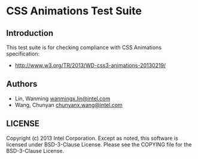 # CSS Animations Test Suite

## Introduction

This test suite is for checking compliance with CSS Animations specification:
* http://www.w3.org/TR/2013/WD-css3-animations-20130219/

## Authors

* Lin, Wanming <wanmingx.lin@intel.com>
* Wang, Chunyan <chunyanx.wang@intel.com>

## LICENSE

Copyright (c) 2013 Intel Corporation.
Except as noted, this software is licensed under BSD-3-Clause License.
Please see the COPYING file for the BSD-3-Clause License.
